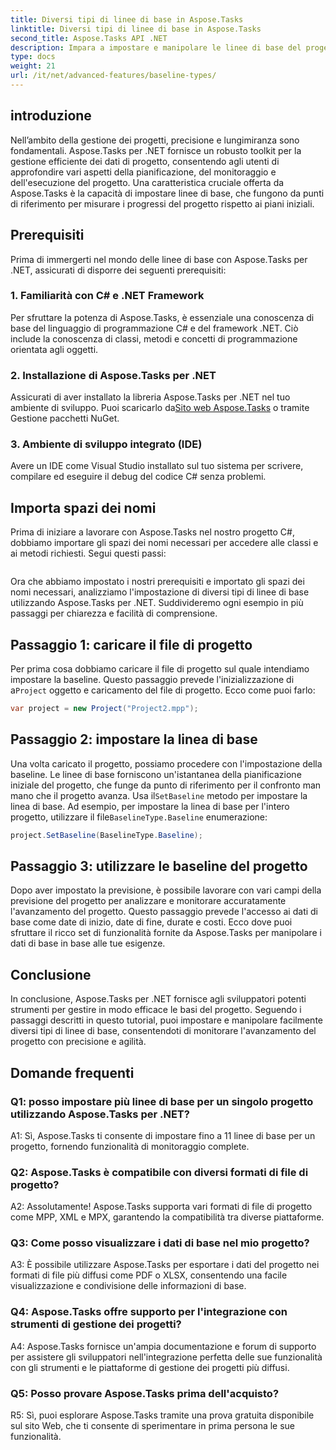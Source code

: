 ```yaml
---
title: Diversi tipi di linee di base in Aspose.Tasks
linktitle: Diversi tipi di linee di base in Aspose.Tasks
second_title: Aspose.Tasks API .NET
description: Impara a impostare e manipolare le linee di base del progetto in modo efficiente utilizzando Aspose.Tasks per .NET.
type: docs
weight: 21
url: /it/net/advanced-features/baseline-types/
---
```

## introduzione

Nell’ambito della gestione dei progetti, precisione e lungimiranza sono fondamentali. Aspose.Tasks per .NET fornisce un robusto toolkit per la gestione efficiente dei dati di progetto, consentendo agli utenti di approfondire vari aspetti della pianificazione, del monitoraggio e dell'esecuzione del progetto. Una caratteristica cruciale offerta da Aspose.Tasks è la capacità di impostare linee di base, che fungono da punti di riferimento per misurare i progressi del progetto rispetto ai piani iniziali.

## Prerequisiti

Prima di immergerti nel mondo delle linee di base con Aspose.Tasks per .NET, assicurati di disporre dei seguenti prerequisiti:

### 1. Familiarità con C# e .NET Framework

Per sfruttare la potenza di Aspose.Tasks, è essenziale una conoscenza di base del linguaggio di programmazione C# e del framework .NET. Ciò include la conoscenza di classi, metodi e concetti di programmazione orientata agli oggetti.

### 2. Installazione di Aspose.Tasks per .NET

 Assicurati di aver installato la libreria Aspose.Tasks per .NET nel tuo ambiente di sviluppo. Puoi scaricarlo da[Sito web Aspose.Tasks](https://releases.aspose.com/tasks/net/) o tramite Gestione pacchetti NuGet.

### 3. Ambiente di sviluppo integrato (IDE)

Avere un IDE come Visual Studio installato sul tuo sistema per scrivere, compilare ed eseguire il debug del codice C# senza problemi.

## Importa spazi dei nomi

Prima di iniziare a lavorare con Aspose.Tasks nel nostro progetto C#, dobbiamo importare gli spazi dei nomi necessari per accedere alle classi e ai metodi richiesti. Segui questi passi:

```csharp

```

Ora che abbiamo impostato i nostri prerequisiti e importato gli spazi dei nomi necessari, analizziamo l'impostazione di diversi tipi di linee di base utilizzando Aspose.Tasks per .NET. Suddivideremo ogni esempio in più passaggi per chiarezza e facilità di comprensione.

## Passaggio 1: caricare il file di progetto

 Per prima cosa dobbiamo caricare il file di progetto sul quale intendiamo impostare la baseline. Questo passaggio prevede l'inizializzazione di a`Project` oggetto e caricamento del file di progetto. Ecco come puoi farlo:

```csharp
var project = new Project("Project2.mpp");
```

## Passaggio 2: impostare la linea di base

 Una volta caricato il progetto, possiamo procedere con l'impostazione della baseline. Le linee di base forniscono un'istantanea della pianificazione iniziale del progetto, che funge da punto di riferimento per il confronto man mano che il progetto avanza. Usa il`SetBaseline` metodo per impostare la linea di base. Ad esempio, per impostare la linea di base per l'intero progetto, utilizzare il file`BaselineType.Baseline` enumerazione:

```csharp
project.SetBaseline(BaselineType.Baseline);
```

## Passaggio 3: utilizzare le baseline del progetto

Dopo aver impostato la previsione, è possibile lavorare con vari campi della previsione del progetto per analizzare e monitorare accuratamente l'avanzamento del progetto. Questo passaggio prevede l'accesso ai dati di base come date di inizio, date di fine, durate e costi. Ecco dove puoi sfruttare il ricco set di funzionalità fornite da Aspose.Tasks per manipolare i dati di base in base alle tue esigenze.

## Conclusione

In conclusione, Aspose.Tasks per .NET fornisce agli sviluppatori potenti strumenti per gestire in modo efficace le basi del progetto. Seguendo i passaggi descritti in questo tutorial, puoi impostare e manipolare facilmente diversi tipi di linee di base, consentendoti di monitorare l'avanzamento del progetto con precisione e agilità.

## Domande frequenti

### Q1: posso impostare più linee di base per un singolo progetto utilizzando Aspose.Tasks per .NET?

A1: Sì, Aspose.Tasks ti consente di impostare fino a 11 linee di base per un progetto, fornendo funzionalità di monitoraggio complete.

### Q2: Aspose.Tasks è compatibile con diversi formati di file di progetto?

A2: Assolutamente! Aspose.Tasks supporta vari formati di file di progetto come MPP, XML e MPX, garantendo la compatibilità tra diverse piattaforme.

### Q3: Come posso visualizzare i dati di base nel mio progetto?

A3: È possibile utilizzare Aspose.Tasks per esportare i dati del progetto nei formati di file più diffusi come PDF o XLSX, consentendo una facile visualizzazione e condivisione delle informazioni di base.

### Q4: Aspose.Tasks offre supporto per l'integrazione con strumenti di gestione dei progetti?

A4: Aspose.Tasks fornisce un'ampia documentazione e forum di supporto per assistere gli sviluppatori nell'integrazione perfetta delle sue funzionalità con gli strumenti e le piattaforme di gestione dei progetti più diffusi.

### Q5: Posso provare Aspose.Tasks prima dell'acquisto?

R5: Sì, puoi esplorare Aspose.Tasks tramite una prova gratuita disponibile sul sito Web, che ti consente di sperimentare in prima persona le sue funzionalità.